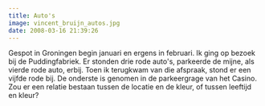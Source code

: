 ```yaml
---
title: Auto's
image: vincent_bruijn_autos.jpg
date: 2008-03-16 21:39:26
---
```


Gespot in Groningen begin januari en ergens in februari. Ik ging op bezoek bij de Puddingfabriek. Er stonden drie rode auto's, parkeerde de mijne, als vierde rode auto, erbij. Toen ik terugkwam van die afspraak, stond er een vijfde rode bij. De onderste is genomen in de parkeergrage van het Casino. Zou er een relatie bestaan tussen de locatie en de kleur, of tussen leeftijd en kleur?
